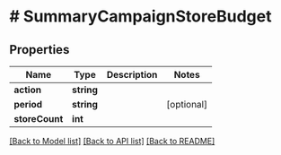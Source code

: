 # # SummaryCampaignStoreBudget

## Properties

Name | Type | Description | Notes
------------ | ------------- | ------------- | -------------
**action** | **string** |  | 
**period** | **string** |  | [optional] 
**storeCount** | **int** |  | 

[[Back to Model list]](../../README.md#documentation-for-models) [[Back to API list]](../../README.md#documentation-for-api-endpoints) [[Back to README]](../../README.md)


